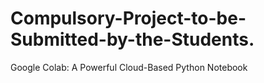 # Compulsory-Project-to-be-Submitted-by-the-Students.
Google Colab: A Powerful Cloud-Based Python Notebook
